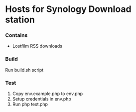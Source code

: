 # Hosts for Synology Download station

### Contains
* Lostfilm RSS downloads
    
### Build
Run build.sh script

### Test
1. Copy env.example.php to env.php
2. Setup credentials in env.php
3. Run php test.php

